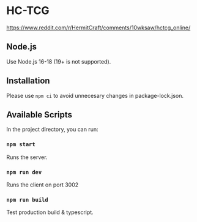 # HC-TCG
https://www.reddit.com/r/HermitCraft/comments/10wksaw/hctcg_online/

## Node.js
Use Node.js 16-18 (19+ is not supported).

## Installation

Please use `npm ci` to avoid unnecesary changes in package-lock.json.

## Available Scripts

In the project directory, you can run:

### `npm start`

Runs the server.

### `npm run dev`

Runs the client on port 3002

### `npm run build`

Test production build & typescript.

